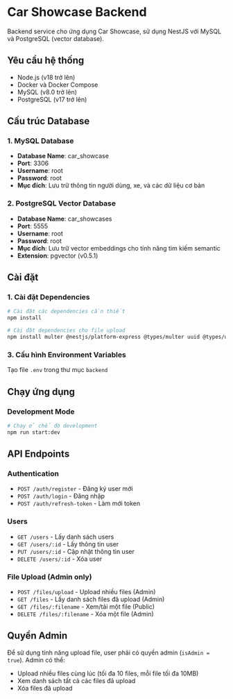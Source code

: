 # Car Showcase Backend

Backend service cho ứng dụng Car Showcase, sử dụng NestJS với MySQL và PostgreSQL (vector database).

## Yêu cầu hệ thống

- Node.js (v18 trở lên)
- Docker và Docker Compose
- MySQL (v8.0 trở lên)
- PostgreSQL (v17 trở lên)

## Cấu trúc Database

### 1. MySQL Database
- **Database Name**: car_showcase
- **Port**: 3306
- **Username**: root
- **Password**: root
- **Mục đích**: Lưu trữ thông tin người dùng, xe, và các dữ liệu cơ bản

### 2. PostgreSQL Vector Database
- **Database Name**: car_showcases
- **Port**: 5555
- **Username**: root
- **Password**: root
- **Mục đích**: Lưu trữ vector embeddings cho tính năng tìm kiếm semantic
- **Extension**: pgvector (v0.5.1)

## Cài đặt

### 1. Cài đặt Dependencies

```bash
# Cài đặt các dependencies cần thiết
npm install

# Cài đặt dependencies cho file upload
npm install multer @nestjs/platform-express @types/multer uuid @types/uuid
```
### 3. Cấu hình Environment Variables

Tạo file `.env` trong thư mục `backend`

## Chạy ứng dụng

### Development Mode

```bash
# Chạy ở chế độ development
npm run start:dev
```



## API Endpoints

### Authentication
- `POST /auth/register` - Đăng ký user mới
- `POST /auth/login` - Đăng nhập
- `POST /auth/refresh-token` - Làm mới token

### Users
- `GET /users` - Lấy danh sách users
- `GET /users/:id` - Lấy thông tin user
- `PUT /users/:id` - Cập nhật thông tin user
- `DELETE /users/:id` - Xóa user

### File Upload (Admin only)
- `POST /files/upload` - Upload nhiều files (Admin)
- `GET /files` - Lấy danh sách files đã upload (Admin)
- `GET /files/:filename` - Xem/tải một file (Public)
- `DELETE /files/:filename` - Xóa một file (Admin)

## Quyền Admin

Để sử dụng tính năng upload file, user phải có quyền admin (`isAdmin = true`). Admin có thể:
- Upload nhiều files cùng lúc (tối đa 10 files, mỗi file tối đa 10MB)
- Xem danh sách tất cả các files đã upload
- Xóa files đã upload

